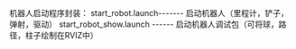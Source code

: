 机器人启动程序封装：
start_robot.launch------- 启动机器人（里程计，铲子，弹射，驱动）
start_robot_show.launch ------ 启动机器人调试包（可将球，路径，柱子绘制在RVIZ中）
